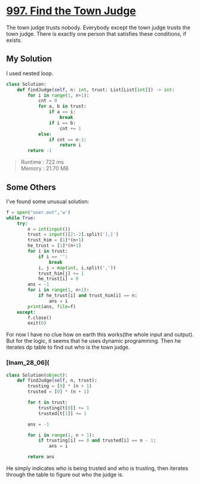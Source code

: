 # [997. Find the Town Judge](https://leetcode.com/problems/find-the-town-judge/description/?envType=daily-question&envId=2024-02-22)

The town judge trusts nobody. Everybody except the town judge trusts the town judge. There is exactly one person that satisfies these conditions, if exists.

## My Solution

I used nested loop.

```python
class Solution:
    def findJudge(self, n: int, trust: List[List[int]]) -> int:
        for i in range(1, n+1):
            cnt = 0
            for a, b in trust:
                if a == i:
                    break
                if i == b:
                    cnt += 1
            else:
                if cnt == n-1:
                    return i
        return -1

```

> Runtime : 722 ms  
> Memory : 21.70 MB

## Some Others

I've found some unusual solution:

```python
f = open("user.out",'w')
while True:
    try:
        n = int(input())
        trust = input()[2:-2].split('],[')
        trust_him = [1]*(n+1)
        he_trust = [1]*(n+1)
        for i in trust:
            if i == '':
                break
            i, j = map(int, i.split(','))
            trust_him[j] += 1
            he_trust[i] = 0
        ans = -1
        for i in range(1, n+1):
            if he_trust[i] and trust_him[i] == n:
                ans = i
        print(ans, file=f)
    except:
        f.close()
        exit(0)

```

For now I have no clue how on earth this works(the whole input and output). But for the logic, it seems that he uses dynamic programming. Then he iterates dp table to find out who is the town judge.

### [Inam_28_06](

```python
class Solution(object):
    def findJudge(self, n, trust):
        trusting = [0] * (n + 1)
        trusted = [0] * (n + 1)

        for t in trust:
            trusting[t[0]] += 1
            trusted[t[1]] += 1

        ans = -1

        for i in range(1, n + 1):
            if trusting[i] == 0 and trusted[i] == n - 1:
                ans = i

        return ans

```

He simply indicates who is being trusted and who is trusting, then iterates through the table to figure out who the judge is.
